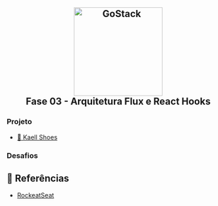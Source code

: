 <h2 align="center" >
  <img alt="GoStack" src="https://blog.hariken.co/wp-content/uploads/2019/03/react-logo.png" width="200px" /> <br/>
  Fase 03 - Arquitetura Flux e React Hooks
</h2>

### Projeto
- [:book: Kaell Shoes](https://github.com/kaellandrade/GoStack_Bootcamp/tree/main/Fase02_DominandoReact/modulo05)

### Desafios

## :memo: Referências

- [RockeatSeat](https://www.rocketseat.com.br/)
